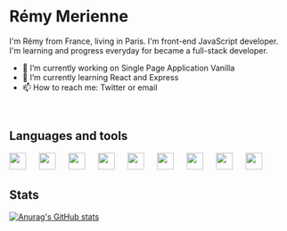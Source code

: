 <!--
# Hi there 👋
- 👯 I’m looking to collaborate on ...
- 🤔 I’m looking for help with ...
- 💬 Ask me about ...
- 😄 Pronouns: ...
- ⚡ Fun fact: ...
-->

# Rémy Merienne

I'm Rémy from France, living in Paris. I'm front-end JavaScript developer. I'm learning and progress everyday for became a full-stack developer.

- 🔭 I’m currently working on Single Page Application Vanilla
- 🌱 I’m currently learning React and Express
- 📫 How to reach me: Twitter or email

<br/>

## Languages and tools

<img width="30px" style="padding-right:20px;" align="left" src="https://cdn.jsdelivr.net/gh/devicons/devicon/icons/html5/html5-original.svg"/>
<img width="30px" style="padding-right:20px;" align="left" src="https://cdn.jsdelivr.net/gh/devicons/devicon/icons/css3/css3-original.svg" />
<img width="30px" style="padding-right:20px;" align="left" src="https://cdn.jsdelivr.net/gh/devicons/devicon/icons/javascript/javascript-original.svg" />
<img width="30px" style="padding-right:20px;" align="left" src="https://cdn.jsdelivr.net/gh/devicons/devicon/icons/sass/sass-original.svg" />
<img width="30px" style="padding-right:20px;" align="left" src="https://cdn.jsdelivr.net/gh/devicons/devicon/icons/git/git-original.svg" />
<img width="30px" style="padding-right:20px;" align="left" src="https://cdn.jsdelivr.net/gh/devicons/devicon/icons/webpack/webpack-original.svg" />
<img width="30px" style="padding-right:20px;" align="left" src="https://cdn.jsdelivr.net/gh/devicons/devicon/icons/babel/babel-original.svg" />
<img width="30px" style="padding-right:20px;" align="left" src="https://cdn.jsdelivr.net/gh/devicons/devicon/icons/jest/jest-plain.svg" />
<img width="30px" style="padding-right:20px;" align="left" src="https://cdn.jsdelivr.net/gh/devicons/devicon/icons/eslint/eslint-original.svg" />

<br/>
<br/>

## Stats

[![Anurag's GitHub stats](https://github-readme-stats.vercel.app/api?username=remymerienne&hide=contribs,prs&show_icons=true&theme=tokyonight)](https://github.com/anuraghazra/github-readme-stats)
